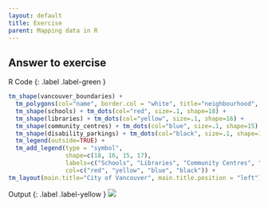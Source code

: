 ```yaml
---
layout: default
title: Exercise
parent: Mapping data in R
---
```


## Answer to exercise

R Code
{: .label .label-green }
```R
tm_shape(vancouver_boundaries) +
  tm_polygons(col="name", border.col = "white", title="neighbourhood", palette = "Pastel1") +
  tm_shape(schools) + tm_dots(col="red", size=.1, shape=18) +
  tm_shape(libraries) + tm_dots(col="yellow", size=.1, shape=16) +
  tm_shape(community_centres) + tm_dots(col="blue", size=.1, shape=15) +
  tm_shape(disability_parkings) + tm_dots(col="black", size=.1, shape=17) +
  tm_legend(outside=TRUE) +
  tm_add_legend(type = "symbol", 
                shape=c(18, 16, 15, 17), 
                labels=c("Schools", "Libraries", "Community Centres", "Disability Parking"),
                col=c("red", "yellow", "blue", "black")) +  
tm_layout(main.title="City of Vancouver", main.title.position = "left")
```

Output
{: .label .label-yellow }
<img src="{{site.baseurl}}/content/fig/plot9.png">
